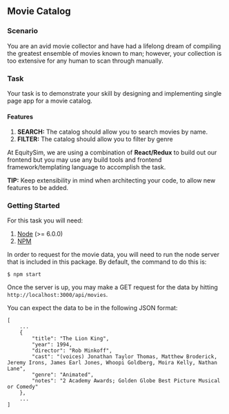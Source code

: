 ## Movie Catalog

### Scenario

You are an avid movie collector and have had a lifelong dream of compiling the greatest ensemble of movies known to man; however, your collection is too extensive for any human to scan through manually.

### Task

Your task is to demonstrate your skill by designing and implementing single page app for a movie catalog.

#### Features
1. **SEARCH:** The catalog should allow you to search movies by name.
1. **FILTER:** The catalog should allow you to filter by genre

At EquitySim, we are using a combination of **React/Redux** to build out our frontend but you may use any build tools and frontend framework/templating language to accomplish the task.

**TIP:** Keep extensibility in mind when architecting your code, to allow new features to be added.

### Getting Started

For this task you will need:

1. [Node](https://github.com/nodejs/node) (>= 6.0.0)
1. [NPM](https://www.npmjs.com/)

In order to request for the movie data, you will need to run the node server that is included in this package. By default, the command to do this is:

```
$ npm start
```

Once the server is up, you may make a GET request for the data by hitting `http://localhost:3000/api/movies`.

You can expect the data to be in the following JSON format:
```
[
    ...
    {
        "title": "The Lion King",
        "year": 1994,
        "director": "Rob Minkoff",
        "cast": "(voices) Jonathan Taylor Thomas, Matthew Broderick, Jeremy Irons, James Earl Jones, Whoopi Goldberg, Moira Kelly, Nathan Lane",
        "genre": "Animated",
        "notes": "2 Academy Awards; Golden Globe Best Picture Musical or Comedy"
    },
    ...
]
```
